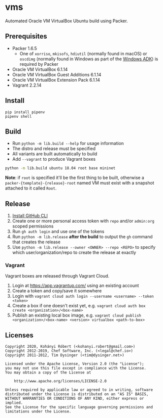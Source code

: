 # vms

Automated Oracle VM VirtualBox Ubuntu build using Packer.

## Prerequisites

- Packer 1.6.5
  - One of `xorriso`, `mkisofs`, `hdiutil` (normally found in macOS) or `oscdimg` (normally found in Windows as part of the [Windows ADK](https://docs.microsoft.com/en-us/windows-hardware/get-started/adk-install)) is required by Packer
- Oracle VM VirtualBox 6.1.14
- Oracle VM VirtualBox Guest Additions 6.1.14
- Oracle VM VirtualBox Extension Pack 6.1.14
- Vagrant 2.2.14

## Install

```text
pip install pipenv
pipenv shell
```

## Build

- Run `python -m lib.build --help` for usage information
- The distro and release must be specified
- All variants are built automatically to build
- Add `--vagrant` to produce Vagrant boxes

```sh
python -m lib.build ubuntu 18.04 root base mininet
```

**Note**: if `root` is specified it'll be the first thing to be built, otherwise a `packer-{template}-{release}-root` named VM must exist with a snapshot attached to it called `Root`.

## Release

1. [Install GitHub CLI](https://cli.github.com/)
1. Create one or more personal access token with `repo` and/or `admin:org` scoped permissions
1. Run `gh auth login` and use one of the tokens
1. Run `python -m lib.release` **after the build** to output the `gh` command that creates the release
1. Use `python -m lib.release --owner <OWNER> --repo <REPO>` to specify which user/organization/repo to create the release at exactly

### Vagrant

Vagrant boxes are released through Vagrant Cloud.

1. Login at <https://app.vagrantup.com/> using an existing account
1. Create a token and copy/save it somewhere
1. Login with `vagrant cloud auth login --username <username> --token <token>`
1. Create a box if one doesn't exist yet, e.g. `vagrant cloud auth box create <organization>/<box-name>`
1. Publish an existing local box image, e.g. `vagrant cloud publish <organization>/<box-name> <version> virtualbox <path-to-box>`

## Licenses

```text
Copyright 2020, Kohányi Róbert (<kohanyi.robert@gmail.com>)
Copyright 2012-2019, Chef Software, Inc. (<legal@chef.io>)
Copyright 2011-2012, Tim Dysinger (<tim@dysinger.net>)

Licensed under the Apache License, Version 2.0 (the "License");
you may not use this file except in compliance with the License.
You may obtain a copy of the License at

    http://www.apache.org/licenses/LICENSE-2.0

Unless required by applicable law or agreed to in writing, software
distributed under the License is distributed on an "AS IS" BASIS,
WITHOUT WARRANTIES OR CONDITIONS OF ANY KIND, either express or implied.
See the License for the specific language governing permissions and
limitations under the License.
```
